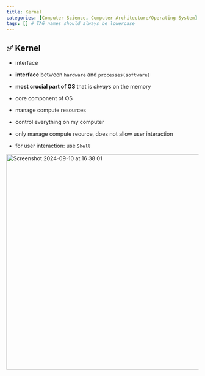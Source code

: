 ```yaml
---
title: Kernel
categories: [Computer Science, Computer Architecture/Operating System]
tags: [] # TAG names should always be lowercase
---
```


## ✅ Kernel

- interface
- **interface** between `hardware` and `processes(software)`
- **most crucial part of OS** that is _always_ on the memory
- core component of OS

- manage compute resources
- control everything on my computer

- only manage compute reource, does not allow user interaction
- for user interaction: use `Shell`

<img width="564" alt="Screenshot 2024-09-10 at 16 38 01" src="https://github.com/user-attachments/assets/0fe45ae5-0207-4239-a3fa-fb2de086f63e">
